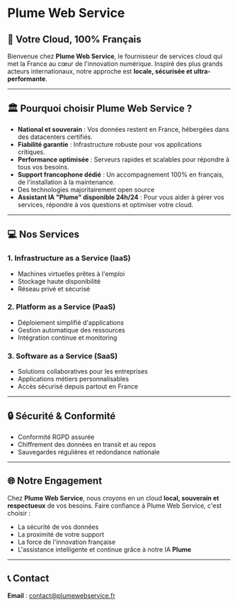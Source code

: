 # Plume Web Service

## 🌟 Votre Cloud, 100% Français

Bienvenue chez **Plume Web Service**, le fournisseur de services cloud qui met la France au cœur de l'innovation numérique. Inspiré des plus grands acteurs internationaux, notre approche est **locale, sécurisée et ultra-performante**.

---

## 🏛️ Pourquoi choisir Plume Web Service ?

* **National et souverain** : Vos données restent en France, hébergées dans des datacenters certifiés.
* **Fiabilité garantie** : Infrastructure robuste pour vos applications critiques.
* **Performance optimisée** : Serveurs rapides et scalables pour répondre à tous vos besoins.
* **Support francophone dédié** : Un accompagnement 100% en français, de l'installation à la maintenance.
* Des technologies majoritairement open source
* **Assistant IA "Plume" disponible 24h/24** : Pour vous aider à gérer vos services, répondre à vos questions et optimiser votre cloud.

---

## 💻 Nos Services

### 1. Infrastructure as a Service (IaaS)

* Machines virtuelles prêtes à l'emploi
* Stockage haute disponibilité
* Réseau privé et sécurisé

### 2. Platform as a Service (PaaS)

* Déploiement simplifié d'applications
* Gestion automatique des ressources
* Intégration continue et monitoring

### 3. Software as a Service (SaaS)

* Solutions collaboratives pour les entreprises
* Applications métiers personnalisables
* Accès sécurisé depuis partout en France

---

## 🔒 Sécurité & Conformité

* Conformité RGPD assurée
* Chiffrement des données en transit et au repos
* Sauvegardes régulières et redondance nationale

---

## 🌐 Notre Engagement

Chez **Plume Web Service**, nous croyons en un cloud **local, souverain et respectueux** de vos besoins. Faire confiance à Plume Web Service, c'est choisir :

* La sécurité de vos données
* La proximité de votre support
* La force de l'innovation française
* L'assistance intelligente et continue grâce à notre IA **Plume**

---

## 📞 Contact

**Email** : [contact@plumewebservice.fr](mailto:contact@plumewebservice.fr)

